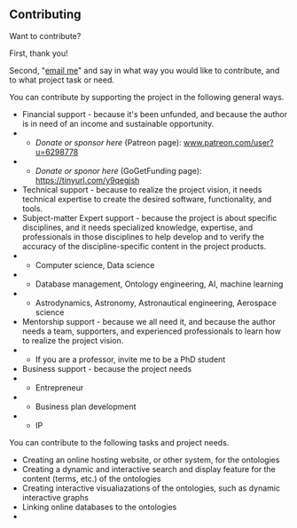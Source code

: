 ## Contributing

Want to contribute?

First, thank you!

Second, "[email me](mailto:rrovetto@terpalum.umd.edu)" and say in what way you would like to contribute, and to what project task or need.

You can contribute by supporting the project in the following general ways.

* Financial support - because it's been unfunded, and because the author is in need of an income and sustainable opportunity.
* * *Donate or sponsor here* (Patreon page): www.patreon.com/user?u=6298778
* * *Donate or sponor here* (GoGetFunding page): https://tinyurl.com/y9qegjsh 
* Technical support - because to realize the project vision, it needs technical expertise to create the desired software, functionality, and tools.
* Subject-matter Expert support - because the project is about specific disciplines, and it needs specialized knowledge, expertise, and professionals in those disciplines to help develop and to verify the accuracy of the discipline-specific content in the project products.
* * Computer science, Data science
* * Database management, Ontology engineering, AI, machine learning
* * Astrodynamics, Astronomy, Astronautical engineering, Aerospace science
* Mentorship support - because we all need it, and because the author needs a team, supporters, and experienced professionals to learn how to realize the project vision.
* * If you are a professor, invite me to be a PhD student
* Business support - because the project needs
* * Entrepreneur
* * Business plan development
* * IP

You can contribute to the following tasks and project needs.
* Creating an online hosting website, or other system, for the ontologies
* Creating a dynamic and interactive search and display feature for the content (terms, etc.) of the ontologies
* Creating interactive visualiazations of the ontologies, such as dynamic interactive graphs
* Linking online databases to the ontologies
* 
